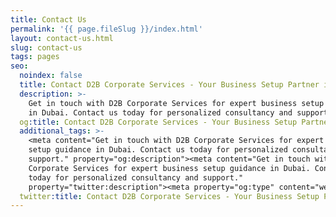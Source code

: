 ```yaml
---
title: Contact Us
permalink: '{{ page.fileSlug }}/index.html'
layout: contact-us.html
slug: contact-us
tags: pages
seo:
  noindex: false
  title: Contact D2B Corporate Services - Your Business Setup Partner in UAE
  description: >-
    Get in touch with D2B Corporate Services for expert business setup guidance
    in Dubai. Contact us today for personalized consultancy and support.
  og:title: Contact D2B Corporate Services - Your Business Setup Partner in UAE
  additional_tags: >-
    <meta content="Get in touch with D2B Corporate Services for expert business
    setup guidance in Dubai. Contact us today for personalized consultancy and
    support." property="og:description"><meta content="Get in touch with D2B
    Corporate Services for expert business setup guidance in Dubai. Contact us
    today for personalized consultancy and support."
    property="twitter:description"><meta property="og:type" content="website">
  twitter:title: Contact D2B Corporate Services - Your Business Setup Partner in UAE
---
```



